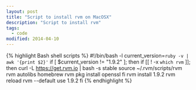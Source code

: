 ```yaml
---
layout: post
title: "Script to install rvm on MacOSX"
description: "Script to install rvm"
tags: 
  - code
modified: 2014-04-10
---
```


{% highlight Bash shell scripts %}
#!/bin/bash -l
current_version=`ruby -v | awk '{print $2}'`
if [ $current_version != "1.9.2" ]; then
if [[ ! -x `which rvm` ]]; then
curl -L https://get.rvm.io | bash -s stable
source ~/.rvm/scripts/rvm
rvm autolibs homebrew
rvm pkg install openssl
fi
rvm install 1.9.2
rvm reload
rvm --default use 1.9.2
fi
{% endhighlight %}